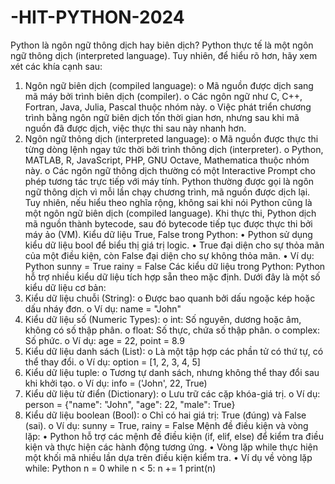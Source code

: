 # -HIT-PYTHON-2024
Python là ngôn ngữ thông dịch hay biên dịch? Python thực tế là một ngôn ngữ thông dịch (interpreted language). Tuy nhiên, để hiểu rõ hơn, hãy xem xét các khía cạnh sau:
1.	Ngôn ngữ biên dịch (compiled language):
o	Mã nguồn được dịch sang mã máy bởi trình biên dịch (compiler).
o	Các ngôn ngữ như C, C++, Fortran, Java, Julia, Pascal thuộc nhóm này.
o	Việc phát triển chương trình bằng ngôn ngữ biên dịch tốn thời gian hơn, nhưng sau khi mã nguồn đã được dịch, việc thực thi sau này nhanh hơn.
2.	Ngôn ngữ thông dịch (interpreted language):
o	Mã nguồn được thực thi từng dòng lệnh ngay tức thời bởi trình thông dịch (interpreter).
o	Python, MATLAB, R, JavaScript, PHP, GNU Octave, Mathematica thuộc nhóm này.
o	Các ngôn ngữ thông dịch thường có một Interactive Prompt cho phép tương tác trực tiếp với máy tính.
Python thường được gọi là ngôn ngữ thông dịch vì mỗi lần chạy chương trình, mã nguồn được dịch lại. Tuy nhiên, nếu hiểu theo nghĩa rộng, không sai khi nói Python cũng là một ngôn ngữ biên dịch (compiled language). Khi thực thi, Python dịch mã nguồn thành bytecode, sau đó bytecode tiếp tục được thực thi bởi máy ảo (VM).
Kiểu dữ liệu True, False trong Python:
•	Python sử dụng kiểu dữ liệu bool để biểu thị giá trị logic.
•	True đại diện cho sự thỏa mãn của một điều kiện, còn False đại diện cho sự không thỏa mãn.
•	Ví dụ:
Python
sunny = True
rainy = False
Các kiểu dữ liệu trong Python: Python hỗ trợ nhiều kiểu dữ liệu tích hợp sẵn theo mặc định. Dưới đây là một số kiểu dữ liệu cơ bản:
1.	Kiểu dữ liệu chuỗi (String):
o	Được bao quanh bởi dấu ngoặc kép hoặc dấu nháy đơn.
o	Ví dụ: name = "John"
2.	Kiểu dữ liệu số (Numeric Types):
o	int: Số nguyên, dương hoặc âm, không có số thập phân.
o	float: Số thực, chứa số thập phân.
o	complex: Số phức.
o	Ví dụ: age = 22, point = 8.9
3.	Kiểu dữ liệu danh sách (List):
o	Là một tập hợp các phần tử có thứ tự, có thể thay đổi.
o	Ví dụ: option = [1, 2, 3, 4, 5]
4.	Kiểu dữ liệu tuple:
o	Tương tự danh sách, nhưng không thể thay đổi sau khi khởi tạo.
o	Ví dụ: info = ('John', 22, True)
5.	Kiểu dữ liệu từ điển (Dictionary):
o	Lưu trữ các cặp khóa-giá trị.
o	Ví dụ: person = {"name": "John", "age": 22, "male": True}
6.	Kiểu dữ liệu boolean (Bool):
o	Chỉ có hai giá trị: True (đúng) và False (sai).
o	Ví dụ: sunny = True, rainy = False
Mệnh đề điều kiện và vòng lặp:
•	Python hỗ trợ các mệnh đề điều kiện (if, elif, else) để kiểm tra điều kiện và thực hiện các hành động tương ứng.
•	Vòng lặp while thực hiện một khối mã nhiều lần dựa trên điều kiện kiểm tra.
•	Ví dụ về vòng lặp while:
Python
n = 0
while n < 5:
    n += 1
    print(n)
